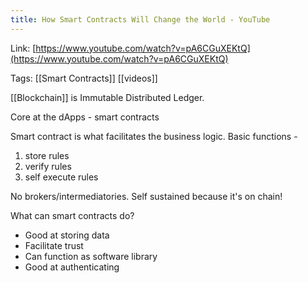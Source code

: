 ```yaml
---
title: How Smart Contracts Will Change the World - YouTube
---
```


Link: [https://www.youtube.com/watch?v=pA6CGuXEKtQ](https://www.youtube.com/watch?v=pA6CGuXEKtQ)

Tags: [[Smart Contracts]] [[videos]]

[[Blockchain]] is Immutable Distributed Ledger.

Core at the dApps - smart contracts

Smart contract is what facilitates the business logic. Basic functions -

1. store rules
2. verify rules
3. self execute rules

No brokers/intermediatories. Self sustained because it's on chain!

What can smart contracts do?

- Good at storing data
- Facilitate trust
- Can function as software library
- Good at authenticating